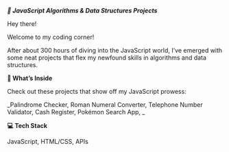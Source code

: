 _**🚀 JavaScript Algorithms & Data Structures Projects**_


Hey there!

Welcome to my coding corner! 

After about 300 hours of diving into the JavaScript world, I’ve emerged with some neat projects that flex my newfound skills in algorithms and data structures.


**🌟 What’s Inside**

Check out these projects that show off my JavaScript prowess:

_Palindrome Checker, 
Roman Numeral Converter, 
Telephone Number Validator, 
Cash Register, 
Pokémon Search App, _


**💻 Tech Stack**

JavaScript, 
HTML/CSS, 
APIs

